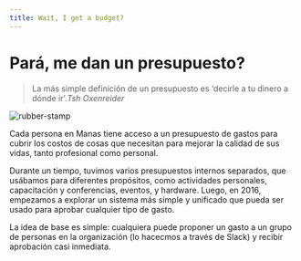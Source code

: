 ```yaml
---
title: Wait, I get a budget?
---
```

# Pará, me dan un presupuesto?

> La más simple definición de un presupuesto es ‘decirle a tu dinero a dónde ir’.<cite>Tsh Oxenreider</cite>

![rubber-stamp](/images/rubber-stamp.svg)

Cada persona en Manas tiene acceso a un presupuesto de gastos para cubrir los costos de cosas que necesitan para mejorar la calidad de sus vidas, tanto profesional como personal.

Durante un tiempo, tuvimos varios presupuestos internos separados, que usábamos para diferentes propósitos, como actividades personales, capacitación y conferencias, eventos, y hardware. Luego, en 2016, empezamos a explorar un sistema más simple y unificado que pueda ser usado para aprobar cualquier tipo de gasto.


La idea de base es simple: cualquiera puede proponer un gasto a un grupo de personas en la organización (lo hacecmos a través de Slack) y recibir aprobación casi inmediata.
